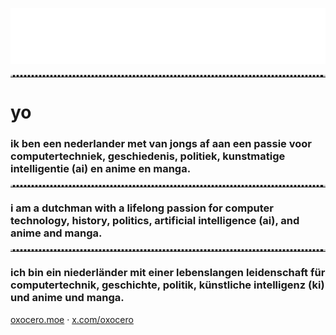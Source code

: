 <div align="left">

![oxocero](handwritinglogo.svg)

<hr style="border: none; border-top: 3px dotted #ccc;">

# yo

### ik ben een nederlander met van jongs af aan een passie voor computertechniek, geschiedenis, politiek, kunstmatige intelligentie (ai) en anime en manga.

<hr style="border: none; border-top: 3px dotted #ccc;">

### i am a dutchman with a lifelong passion for computer technology, history, politics, artificial intelligence (ai), and anime and manga.

<hr style="border: none; border-top: 3px dotted #ccc;">

### ich bin ein niederländer mit einer lebenslangen leidenschaft für computertechnik, geschichte, politik, künstliche intelligenz (ki) und anime und manga.

[oxocero.moe](https://oxocero.moe) · [x.com/oxocero](https://x.com/oxocero)

</div>

